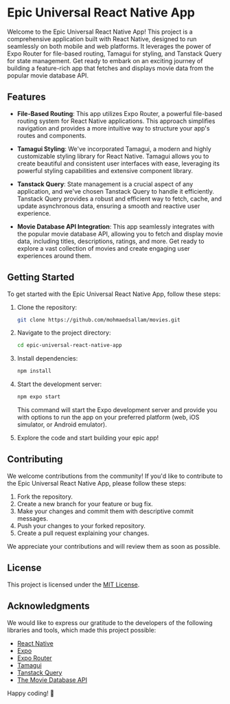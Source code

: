 # Epic Universal React Native App

Welcome to the Epic Universal React Native App! This project is a comprehensive application built with React Native, designed to run seamlessly on both mobile and web platforms. It leverages the power of Expo Router for file-based routing, Tamagui for styling, and Tanstack Query for state management. Get ready to embark on an exciting journey of building a feature-rich app that fetches and displays movie data from the popular movie database API.

## Features

- **File-Based Routing**: This app utilizes Expo Router, a powerful file-based routing system for React Native applications. This approach simplifies navigation and provides a more intuitive way to structure your app's routes and components.

- **Tamagui Styling**: We've incorporated Tamagui, a modern and highly customizable styling library for React Native. Tamagui allows you to create beautiful and consistent user interfaces with ease, leveraging its powerful styling capabilities and extensive component library.

- **Tanstack Query**: State management is a crucial aspect of any application, and we've chosen Tanstack Query to handle it efficiently. Tanstack Query provides a robust and efficient way to fetch, cache, and update asynchronous data, ensuring a smooth and reactive user experience.

- **Movie Database API Integration**: This app seamlessly integrates with the popular movie database API, allowing you to fetch and display movie data, including titles, descriptions, ratings, and more. Get ready to explore a vast collection of movies and create engaging user experiences around them.

## Getting Started

To get started with the Epic Universal React Native App, follow these steps:

1. Clone the repository:

   ```bash
   git clone https://github.com/mohmaedsallam/movies.git
   ```

2. Navigate to the project directory:

   ```bash
   cd epic-universal-react-native-app
   ```

3. Install dependencies:

   ```bash
   npm install
   ```

4. Start the development server:

   ```bash
   npm expo start
   ```

   This command will start the Expo development server and provide you with options to run the app on your preferred platform (web, iOS simulator, or Android emulator).

5. Explore the code and start building your epic app!

## Contributing

We welcome contributions from the community! If you'd like to contribute to the Epic Universal React Native App, please follow these steps:

1. Fork the repository.
2. Create a new branch for your feature or bug fix.
3. Make your changes and commit them with descriptive commit messages.
4. Push your changes to your forked repository.
5. Create a pull request explaining your changes.

We appreciate your contributions and will review them as soon as possible.

## License

This project is licensed under the [MIT License](LICENSE).

## Acknowledgments

We would like to express our gratitude to the developers of the following libraries and tools, which made this project possible:

- [React Native](https://reactnative.dev/)
- [Expo](https://expo.dev/)
- [Expo Router](https://expo.github.io/router/)
- [Tamagui](https://tama.dev/)
- [Tanstack Query](https://tanstack.com/query/v4/)
- [The Movie Database API](https://www.themoviedb.org/documentation/api)

Happy coding! 🎉
